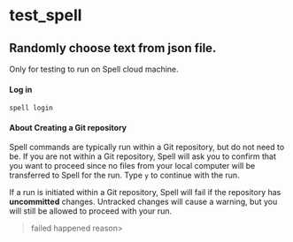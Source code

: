 # test_spell

## Randomly choose text from json file.

Only for testing to run on Spell cloud machine.


#### Log in  
`spell login`

#### About Creating a Git repository  
Spell commands are typically run within a Git repository, but do not need to be. If you are not within a Git repository, Spell will ask you to confirm that you want to proceed since no files from your local computer will be transferred to Spell for the run. Type `y` to continue with the run.  

If a run is initiated within a Git repository, Spell will fail if the repository has **uncommitted** changes. Untracked changes will cause a warning, but you will still be allowed to proceed with your run.  

>failed happened reason>

